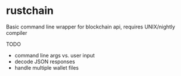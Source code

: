 # rustchain
Basic command line wrapper for blockchain api, requires UNIX/nightly compiler

TODO
- command line args vs. user input
- decode JSON responses
- handle multiple wallet files
